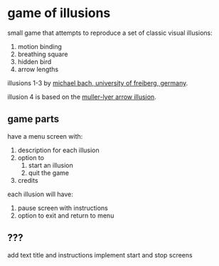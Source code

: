 # game of illusions

small game that attempts to reproduce a set of classic visual illusions:

1. motion binding
2. breathing square
3. hidden bird
4. arrow lengths

illusions 1-3 by [michael bach, university of freiberg, germany](https://michaelbach.de/ot/).

illusion 4 is based on the [muller-lyer arrow illusion](https://en.wikipedia.org/wiki/M%C3%BCller-Lyer_illusion).

## game parts

have a menu screen with:

1. description for each illusion
2. option to 
    1. start an illusion
    2. quit the game
3. credits

each illusion will have:

1. pause screen with instructions
2. option to exit and return to menu

## ???
add text title and instructions
implement start and stop screens    

